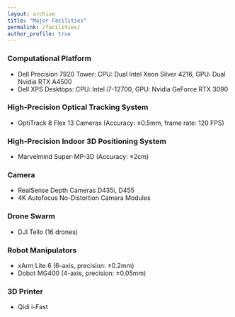 ```yaml
---
layout: archive
title: "Major Facilities"
permalink: /facilities/
author_profile: true
---
```


### Computational Platform
* Dell Precision 7920 Tower: CPU: Dual Intel Xeon Silver 4216, GPU: Dual Nvidia RTX A4500    
* Dell XPS Desktops: CPU: Intel i7-12700, GPU: Nvidia GeForce RTX 3090

### High-Precision Optical Tracking System
* OptiTrack 8 Flex 13 Cameras (Accuracy: ±0.5mm, frame rate: 120 FPS)

### High-Precision Indoor 3D Positioning System
* Marvelmind Super-MP-3D (Accuracy: ±2cm)

### Camera
* RealSense Depth Cameras D435i, D455
* 4K Autofocus No-Distortion Camera Modules

### Drone Swarm
* DJI Tello (16 drones)

<!-- ### Ground Vehicle Fleet
* Clearpath Robotics TurtleBot 4 Lite Robots -->

### Robot Manipulators
* xArm Lite 6 (6-axis, precision: ±0.2mm)    
* Dobot MG400 (4-axis, precision: ±0.05mm)

### 3D Printer
* Qidi i-Fast

<!-- ### Parallel Robot -->

<!-- ### Cart-Inverted-Pendulum -->
